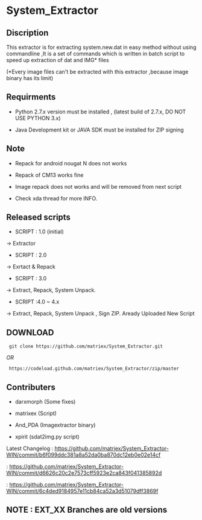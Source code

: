 # System_Extractor

## Discription

This extractor is for extracting system.new.dat in easy method without using commandline ,It is a set of commands which is written in batch script to speed up extraction of dat and IMG* files


(*Every image files can't be extracted with this extractor ,because image binary has its limit)


## Requirments

 * Python 2.7.x version must be installed , (latest build of 2.7.x, DO NOT USE PYTHON 3.x)

 * Java Development kit or JAVA SDK must be installed for ZIP signing


## Note

 * Repack for android nougat N does not works
 
 * Repack of CM13 works fine 
  
 * Image repack does not works and will be removed from next script 
 
 * Check xda thread for more INFO.

## Released scripts

* SCRIPT : 1.0 (initial)

 -> Extractor
 
* SCRIPT : 2.0

 -> Exrtact & Repack
 
* SCRIPT : 3.0

 -> Extract, Repack, System Unpack.
 
* SCRIPT :4.0 ~ 4.x

 -> Extract, Repack, System Unpack , Sign ZIP. 
   Aready Uploaded New Script 
 
 
## DOWNLOAD

     git clone https://github.com/matriex/System_Extractor.git
     
_OR_
                                                     
     https://codeload.github.com/matriex/System_Extractor/zip/master
 
## Contributers
 
- darxmorph (Some fixes)
 
- matrixex (Script)

- And_PDA (Imagextractor binary)

- xpirit  (sdat2img.py script)
 
 Latest Changelog : https://github.com/matriex/System_Extractor-WIN/commit/b6f099ddc381a8a52da0ba870dc12eb0e02e14cf
                 
: https://github.com/matriex/System_Extractor-WIN/commit/d6626c20c2e7573cff5923e2ca843f041385892d
       
: https://github.com/matriex/System_Extractor-WIN/commit/6c4ded9184957e11cb84ca52a3d51079dff3869f

## NOTE : EXT_XX Branches are old versions
